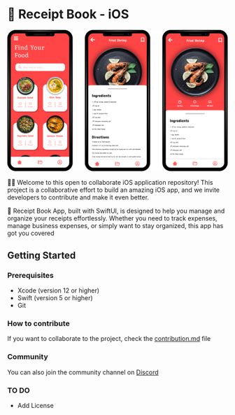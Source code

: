 # 🍳 Receipt Book - iOS

![Preview](/content/banner.png)

👋🏼 Welcome to this open to collaborate iOS application repository! This project is a collaborative effort to build an amazing iOS app, and we invite developers to contribute and make it even better.

📱 Receipt Book App, built with SwiftUI, is designed to help you manage and organize your receipts effortlessly. Whether you need to track expenses, manage business expenses, or simply want to stay organized, this app has got you covered

## Getting Started

### Prerequisites
- Xcode (version 12 or higher)
- Swift (version 5 or higher)
- Git

### How to contribute
If you want to collaborate to the project, check the [contribution.md](contribution.md) file

### Community
You can also join the community channel on [Discord](https://discord.com/channels/729672926432985098/1162069876731564153)

### TO DO
- Add License 

